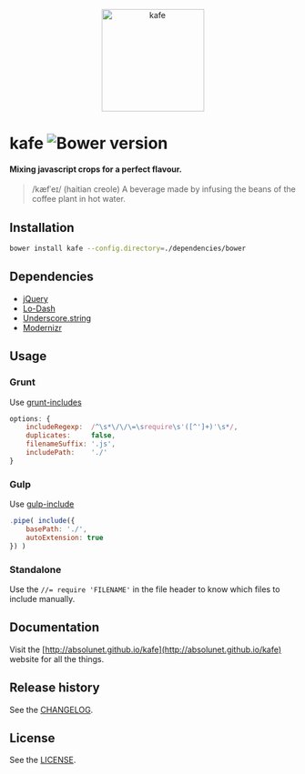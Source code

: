 <p align="center">
	<a href="http://absolunet.github.io/kafe">
		<img src="http://absolunet.github.io/kafe/assets/logo-kafe.svg" width="180" height="180" alt="kafe">
	</a>
</p>

# kafe ![Bower version][bower-image] 
#### Mixing javascript crops for a perfect flavour.
> /kæfˈeɪ/ (haitian creole) A beverage made by infusing the beans of the coffee plant in hot water.

## Installation
```bash
bower install kafe --config.directory=./dependencies/bower
```

## Dependencies
- [jQuery](http://jquery.com/)
- [Lo-Dash](http://lodash.com/)
- [Underscore.string](http://epeli.github.io/underscore.string/)
- [Modernizr](http://modernizr.com/)


## Usage

### Grunt
Use [grunt-includes](https://www.npmjs.org/package/grunt-includes)
```js
options: {
    includeRegexp:  /^\s*\/\/\=\srequire\s'([^']+)'\s*/,
    duplicates:     false,
    filenameSuffix: '.js',
    includePath:    './'
}
```

### Gulp
Use [gulp-include](https://www.npmjs.org/package/gulp-include)
```js
.pipe( include({
	basePath: './',
	autoExtension: true
}) )
```

### Standalone
Use the `//= require 'FILENAME'` in the file header to know which files to include manually.


## Documentation
Visit the [http://absolunet.github.io/kafe](http://absolunet.github.io/kafe) website for all the things.
## Release history
See the [CHANGELOG](https://github.com/absolunet/kafe/tree/master/CHANGELOG.md).

## License 
See the [LICENSE](https://github.com/absolunet/kafe/tree/master/LICENSE.md).


[bower-image]: http://img.shields.io/bower/v/kafe.svg?style=flat
